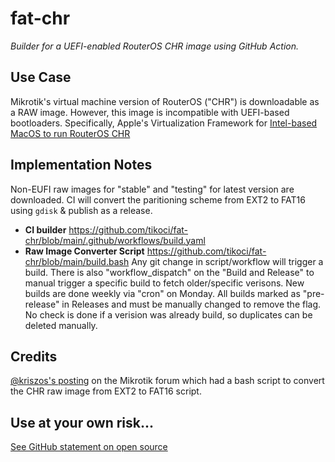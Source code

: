 # fat-chr

*Builder for a UEFI-enabled RouterOS CHR image using GitHub Action.*

## Use Case
Mikrotik's virtual machine version of RouterOS ("CHR") is downloadable as a RAW image.  However, this image is incompatible with UEFI-based bootloaders.  Specifically, Apple's Virtualization Framework for [Intel-based MacOS to run RouterOS CHR](https://forum.mikrotik.com/viewtopic.php?t%253D204805#p1057569)

## Implementation Notes
Non-EUFI raw images for "stable" and "testing" for latest version are downloaded.  CI will convert the paritioning scheme from EXT2 to FAT16 using `gdisk` & publish as a release.
* **CI builder** https://github.com/tikoci/fat-chr/blob/main/.github/workflows/build.yaml
* **Raw Image Converter Script** https://github.com/tikoci/fat-chr/blob/main/build.bash
Any git change in script/workflow will trigger a build.  There is also "workflow_dispatch" on the "Build and Release" to manual trigger a specific build to fetch older/specific verisons.  New builds are done weekly via "cron" on Monday.  All builds marked as "pre-release" in Releases and must be manually changed to remove the flag. No check is done if a verision was already build, so duplicates can be deleted manually.  

## Credits 
[@kriszos's posting](https://forum.mikrotik.com/viewtopic.php?p=1025068&hilit=UEFI#p933799) on the Mikrotik forum which had a bash script to convert the CHR raw image from EXT2 to FAT16 script.

## Use at your own risk...
[See GitHub statement on open source](https://opensource.guide/notices/)

